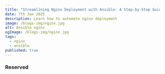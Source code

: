 ```yaml
---
title: "Streamlining Nginx Deployment with Ansible: A Step-by-Step Guide"
date: 7th Jan 2025
description: Learn how to automate nginx deployment
image: /blogs-img/nginx.jpg
alt: Ansible nginx
ogImage: /blogs-img/nginx.jpg
tags:
  - nginx
  - ansible
published: true
---
```


### Reserved